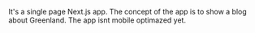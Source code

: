<!-- @format -->

It's a single page Next.js app. The concept of the app is to show a blog about Greenland.
The app isnt mobile optimazed yet.
